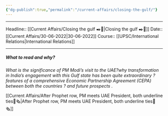 ```yaml
---
{"dg-publish":true,"permalink":"/current-affairs/closing-the-gulf/"}
---
```


----
Headline:: [[Current Affairs/Closing the gulf ✒️💭\|Closing the gulf ✒️💭]]
Date:: [[Current Affairs/30-06-2022\|30-06-2022]]
Course:: [[UPSC/International Relations\|International Relations]] 

----
##### What to read and why? 


_What is the significance of PM Modi’s visit to the UAE?why transformation in India’s engagement with this Gulf state has been quite extraordinary ?features of a comprehensive Economic Partnership Agreement (CEPA) between both the countries ? and future prospects ._

[[Current Affairs/After Prophet row, PM meets UAE President, both underline ties📰🗞️\|After Prophet row, PM meets UAE President, both underline ties📰🗞️]]

